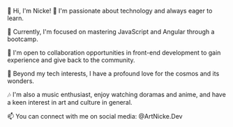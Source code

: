 👋 Hi, I'm Nicke!
🚀 I'm passionate about technology and always eager to learn.

🌱 Currently, I'm focused on mastering JavaScript and Angular through a bootcamp.

💼 I'm open to collaboration opportunities in front-end development to gain experience and give back to the community.

🌌 Beyond my tech interests, I have a profound love for the cosmos and its wonders.

🎶 I'm also a music enthusiast, enjoy watching doramas and anime, and have a keen interest in art and culture in general.

📫 You can connect with me on social media: @ArtNicke.Dev 
<!---
ArtNicke/ArtNicke is a ✨ special ✨ repository because its `README.md` (this file) appears on your GitHub profile.
You can click the Preview link to take a look at your changes.
--->
